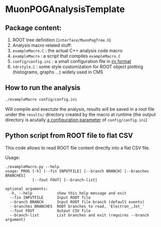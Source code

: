 # MuonPOGAnalysisTemplate

## Package content:

1. ROOT tree definition (`interface/MuonPogTree.h`)
1. Analysis macro related stuff:
  1. `exampleMacro.C` : the actual C++ analysis code macro
  1. `exampleMacro`   : a script that compiles `exampleMacro.C`
  1. `config/config.ini` : a small configuration file in [ini format](https://en.wikipedia.org/wiki/INI_file)
  1. `tdrstyle.C` : some style customization for ROOT object plotting (histograms, graphs ...) widely used in CMS 
 
## How to run the analysis

```bash
./exampleMacro config/config.ini
```

Will compile and exectute the analysis, results will be saved in a root file under the `results/` directory created by the macro at runtime (the output directory is acutally [a configuration parameter](https://github.com/battibass/MuonPOGAnalysisTemplate/blob/master/config/config.ini) of `config/config.ini`)

## Python script from ROOT file to flat CSV
This code allows to read ROOT file content directly into a flat CSV file.

Usage:
```
./exampleMacro.py --help
usage: PROG [-h] [--fin INPUTFILE] [--branch BRANCH] [--branches BRANCHES]
            [--fout FOUT] [--branch-list]

optional arguments:
  -h, --help           show this help message and exit
  --fin INPUTFILE      Input ROOT file
  --branch BRANCH      Input ROOT file branch (default events)
  --branches BRANCHES  ROOT branches to read, 'Electron_,Jet_'
  --fout FOUT          Output CSV file
  --branch-list        List branches and exit (requires --branch argument)

```


